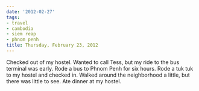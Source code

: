 ```yaml
---
date: '2012-02-27'
tags:
- travel
- cambodia
- siem reap
- phnom penh
title: Thursday, February 23, 2012
---
```


Checked out of my hostel. Wanted to call Tess, but my ride to the bus terminal was early. Rode a bus to Phnom Penh for six hours. Rode a tuk tuk to my hostel and checked in. Walked around the neighborhood a little, but there was little to see. Ate dinner at my hostel.
